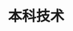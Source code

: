 ---
home: true
title: 本科技术
heroText: null
tagline: 本科乱的飞起的编程

actions:
  - text: JS&TS
    link: /tech/frontend/js_ts/
    type: secondary
  - text: Page&Style
    link: /tech/frontend/page_style/
    type: secondary
  - text: React
    link: /tech/frontend/react/
    type: secondary
  - text: Vue
    link: /tech/frontend/vue/
    type: secondary
  - text: Vite
    link: /tech/frontend/vite/
    type: secondary
  - text: Webpack
    link: /tech/frontend/webpack
    type: secondary

  - text: Node
    link: /tech/backend/node
    type: secondary
  - text: JAVA
    link: /tech/backend/java/
    type: secondary

  - text: Wxmini
    link: /tech/miniProgram/wxmini
    type: secondary
  - text: uni-app
    link: /tech/miniProgram/uni-app
    type: secondary

  - text: Centos
    link: /tech/centos/
    type: secondary
features:
- title: JavaScript&TypeScript
  details: 包含js基础和高级知识，也记录了ES6-ES13的相关js语法新特性;记录了typescript语言的语言特性，如类型断言、高级类型、类型说明文件...
- title: Page&Style
  details: 有关HTML和CSS的基础知识，包含html标签，css选择器，伪类，BFC; 记录了less和sass两种样式语言的语法特性...
- title: React
  details: 小学期课程学习react的相关语法笔记，写得少基本都忘咯...
- title: Vue
  details: 一些vue2，vue3的知识，用的比较多，但是还需要去学习原理.....
- title: Vite
  details: vite一些基础配置的使用介绍和说明，没整完...
- title: Webpack
  details: webpack一些基本的配置的介绍，没整完...

- title: JAVA
  details: java后端入门的框架知识：Spring，SpringMVC，MyBatis，SpringBoot...
- title: Node
  details: nodejs的一些语法知识，包含express，koa两个框架的介绍.....

- title: Wxmini
  details: 微信简单小程序开发的语法知识，以及写小程序如何封装request，使用Towxml工具等...
- title: uni-app
  details: 记录了uni-app小程序开发的uniCloud云服务等的基本使用...

- title: Centos
  details: 自己在使用服务器部署项目时，记录的如何使用nginx，mysql，java，docker等.....
---
